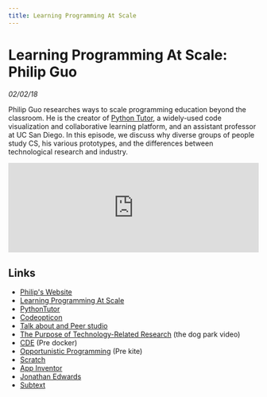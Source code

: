 ```yaml
---
title: Learning Programming At Scale
---
```


# Learning Programming At Scale: Philip Guo

_02/02/18_

Philip Guo researches ways to scale programming education beyond the classroom. He is the creator of [Python Tutor](http://pythontutor.com/), a widely-used code visualization and collaborative learning platform, and an assistant professor at UC San Diego. In this episode, we discuss why diverse groups of people study CS, his various prototypes, and the differences between technological research and industry.

<iframe src="https://omny.fm/shows/future-of-coding/22-teaching-programming-at-scale-philip-guo/embed?style=artwork" width="100%" height="180" frameborder="0"></iframe>

## Links

* [Philip's Website](http://pgbovine.net/)
* [Learning Programming At Scale](https://cacm.acm.org/blogs/blog-cacm/219967-learning-programming-at-scale/fulltext)
* [PythonTutor](http://pythontutor.com/)
* [Codeopticon](http://www.pgbovine.net/publications/Codeopticon-one-to-many-tutoring-interface_UIST-2015.pdf)
* [Talk about and Peer studio](http://d.ucsd.edu/peer/)
* [The Purpose of Technology-Related Research](http://pgbovine.net/PG-Vlog-40-technology-research.htm) (the dog park video)
* [CDE](http://pgbovine.net/cde.html) (Pre docker)
* [Opportunistic Programming](http://hci.stanford.edu/research/opportunistic/) (Pre kite)
* [Scratch](https://scratch.mit.edu)
* [App Inventor](http://appinventor.mit.edu/explore/)
* [Jonathan Edwards](http://alarmingdevelopment.org/)
* [Subtext](http://www.subtext-lang.org/)




